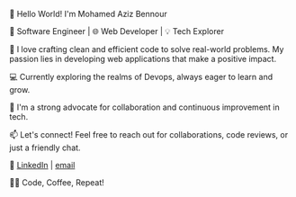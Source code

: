 👋 Hello World! I'm Mohamed Aziz Bennour

🚀 Software Engineer | 🌐 Web Developer | 💡 Tech Explorer

🔧 I love crafting clean and efficient code to solve real-world problems. My passion lies in developing web applications that make a positive impact.

💻 Currently exploring the realms of Devops, always eager to learn and grow.

🌱 I'm a strong advocate for collaboration and continuous improvement in tech.

📫 Let's connect! Feel free to reach out for collaborations, code reviews, or just a friendly chat.

🔗 [LinkedIn](https://www.linkedin.com/in/med-aziz-bennour) | [email](medaziz.bennour@outlook.fr)

👨‍💻 Code, Coffee, Repeat!
